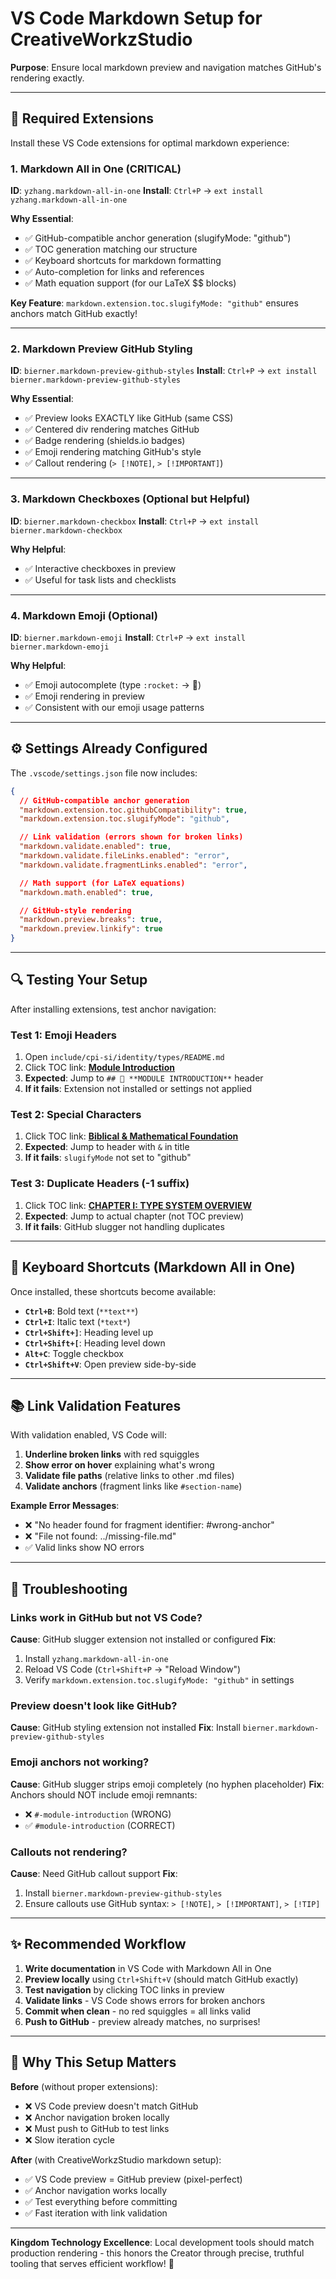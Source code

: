 # VS Code Markdown Setup for CreativeWorkzStudio

**Purpose**: Ensure local markdown preview and navigation matches GitHub's rendering exactly.

---

## 🎯 Required Extensions

Install these VS Code extensions for optimal markdown experience:

### **1. Markdown All in One** (CRITICAL)
**ID**: `yzhang.markdown-all-in-one`
**Install**: `Ctrl+P` → `ext install yzhang.markdown-all-in-one`

**Why Essential**:
- ✅ GitHub-compatible anchor generation (slugifyMode: "github")
- ✅ TOC generation matching our structure
- ✅ Keyboard shortcuts for markdown formatting
- ✅ Auto-completion for links and references
- ✅ Math equation support (for our LaTeX $$ blocks)

**Key Feature**: `markdown.extension.toc.slugifyMode: "github"` ensures anchors match GitHub exactly!

---

### **2. Markdown Preview GitHub Styling**
**ID**: `bierner.markdown-preview-github-styles`
**Install**: `Ctrl+P` → `ext install bierner.markdown-preview-github-styles`

**Why Essential**:
- ✅ Preview looks EXACTLY like GitHub (same CSS)
- ✅ Centered div rendering matches GitHub
- ✅ Badge rendering (shields.io badges)
- ✅ Emoji rendering matching GitHub's style
- ✅ Callout rendering (`> [!NOTE]`, `> [!IMPORTANT]`)

---

### **3. Markdown Checkboxes** (Optional but Helpful)
**ID**: `bierner.markdown-checkbox`
**Install**: `Ctrl+P` → `ext install bierner.markdown-checkbox`

**Why Helpful**:
- ✅ Interactive checkboxes in preview
- ✅ Useful for task lists and checklists

---

### **4. Markdown Emoji** (Optional)
**ID**: `bierner.markdown-emoji`
**Install**: `Ctrl+P` → `ext install bierner.markdown-emoji`

**Why Helpful**:
- ✅ Emoji autocomplete (type `:rocket:` → 🚀)
- ✅ Emoji rendering in preview
- ✅ Consistent with our emoji usage patterns

---

## ⚙️ Settings Already Configured

The `.vscode/settings.json` file now includes:

```json
{
  // GitHub-compatible anchor generation
  "markdown.extension.toc.githubCompatibility": true,
  "markdown.extension.toc.slugifyMode": "github",

  // Link validation (errors shown for broken links)
  "markdown.validate.enabled": true,
  "markdown.validate.fileLinks.enabled": "error",
  "markdown.validate.fragmentLinks.enabled": "error",

  // Math support (for LaTeX equations)
  "markdown.math.enabled": true,

  // GitHub-style rendering
  "markdown.preview.breaks": true,
  "markdown.preview.linkify": true
}
```

---

## 🔍 Testing Your Setup

After installing extensions, test anchor navigation:

### **Test 1: Emoji Headers**
1. Open `include/cpi-si/identity/types/README.md`
2. Click TOC link: **[Module Introduction](#module-introduction)**
3. **Expected**: Jump to `## 📘 **MODULE INTRODUCTION**` header
4. **If it fails**: Extension not installed or settings not applied

### **Test 2: Special Characters**
1. Click TOC link: **[Biblical & Mathematical Foundation](#biblical--mathematical-foundation)**
2. **Expected**: Jump to header with `&` in title
3. **If it fails**: `slugifyMode` not set to "github"

### **Test 3: Duplicate Headers (-1 suffix)**
1. Click TOC link: **[CHAPTER I: TYPE SYSTEM OVERVIEW](#chapter-i-type-system-overview-1)**
2. **Expected**: Jump to actual chapter (not TOC preview)
3. **If it fails**: GitHub slugger not handling duplicates

---

## 🎨 Keyboard Shortcuts (Markdown All in One)

Once installed, these shortcuts become available:

- **`Ctrl+B`**: Bold text (`**text**`)
- **`Ctrl+I`**: Italic text (`*text*`)
- **`Ctrl+Shift+]`**: Heading level up
- **`Ctrl+Shift+[`**: Heading level down
- **`Alt+C`**: Toggle checkbox
- **`Ctrl+Shift+V`**: Open preview side-by-side

---

## 📚 Link Validation Features

With validation enabled, VS Code will:

1. **Underline broken links** with red squiggles
2. **Show error on hover** explaining what's wrong
3. **Validate file paths** (relative links to other .md files)
4. **Validate anchors** (fragment links like `#section-name`)

**Example Error Messages**:
- ❌ "No header found for fragment identifier: #wrong-anchor"
- ❌ "File not found: ../missing-file.md"
- ✅ Valid links show NO errors

---

## 🔧 Troubleshooting

### **Links work in GitHub but not VS Code?**

**Cause**: GitHub slugger extension not installed or configured
**Fix**:
1. Install `yzhang.markdown-all-in-one`
2. Reload VS Code (`Ctrl+Shift+P` → "Reload Window")
3. Verify `markdown.extension.toc.slugifyMode: "github"` in settings

### **Preview doesn't look like GitHub?**

**Cause**: GitHub styling extension not installed
**Fix**: Install `bierner.markdown-preview-github-styles`

### **Emoji anchors not working?**

**Cause**: GitHub slugger strips emoji completely (no hyphen placeholder)
**Fix**: Anchors should NOT include emoji remnants:
- ❌ `#-module-introduction` (WRONG)
- ✅ `#module-introduction` (CORRECT)

### **Callouts not rendering?**

**Cause**: Need GitHub callout support
**Fix**:
1. Install `bierner.markdown-preview-github-styles`
2. Ensure callouts use GitHub syntax: `> [!NOTE]`, `> [!IMPORTANT]`, `> [!TIP]`

---

## ✨ Recommended Workflow

1. **Write documentation** in VS Code with Markdown All in One
2. **Preview locally** using `Ctrl+Shift+V` (should match GitHub exactly)
3. **Test navigation** by clicking TOC links in preview
4. **Validate links** - VS Code shows errors for broken anchors
5. **Commit when clean** - no red squiggles = all links valid
6. **Push to GitHub** - preview already matches, no surprises!

---

## 🎯 Why This Setup Matters

**Before** (without proper extensions):
- ❌ VS Code preview doesn't match GitHub
- ❌ Anchor navigation broken locally
- ❌ Must push to GitHub to test links
- ❌ Slow iteration cycle

**After** (with CreativeWorkzStudio markdown setup):
- ✅ VS Code preview = GitHub preview (pixel-perfect)
- ✅ Anchor navigation works locally
- ✅ Test everything before committing
- ✅ Fast iteration with link validation

---

**Kingdom Technology Excellence**: Local development tools should match production rendering - this honors the Creator through precise, truthful tooling that serves efficient workflow! 👑
